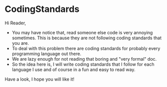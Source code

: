 # CodingStandards

Hi Reader,

- You may have notice that, read someone else code is very annoying sometimes. This is because they are not following coding standards that you are.
- To deal with this problem there are coding standards for probably every programming language out there.
- We are lazy enough for not reading that boring and "very formal" doc.
- So the idea here is, I will write coding standards that I follow for each language I use and of course in a fun and easy to read way.

Have a look, I hope you will like it!
